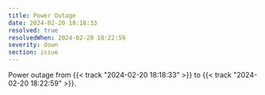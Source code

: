 ```yaml
---
title: Power Outage
date: 2024-02-20 18:18:33
resolved: true
resolvedWhen: 2024-02-20 18:22:59
severity: down
section: issue
---
```


Power outage from {{< track "2024-02-20 18:18:33" >}} to {{< track "2024-02-20 18:22:59" >}}.
